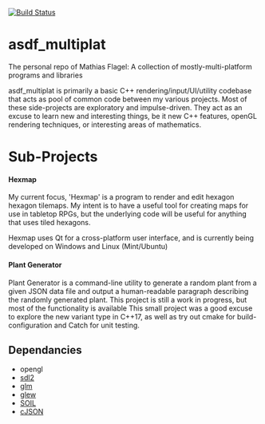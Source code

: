 [![Build Status](https://travis-ci.org/mflagel/asdf_multiplat.svg?branch=master)](https://travis-ci.org/mflagel/asdf_multiplat)

# asdf_multiplat
The personal repo of Mathias Flagel: A collection of mostly-multi-platform programs and libraries


asdf_multiplat is primarily a basic C++ rendering/input/UI/utility codebase that acts as pool of common code between my various projects. Most of these side-projects are exploratory and impulse-driven. They act as an excuse to learn new and interesting things, be it new C++ features, openGL rendering techniques, or interesting areas of mathematics.

# Sub-Projects
#### Hexmap
My current focus, 'Hexmap' is a program to render and edit hexagon hexagon tilemaps. My intent is to have a useful tool for creating maps for use in tabletop RPGs, but the underlying code will be useful for anything that uses tiled hexagons.

Hexmap uses Qt for a cross-platform user interface, and is currently being developed on Windows and Linux (Mint/Ubuntu)

#### Plant Generator
Plant Generator is a command-line utility to generate a random plant from a given JSON data file and output a human-readable paragraph describing the randomly generated plant. This project is still a work in progress, but most of the functionality is available
This small project was a good excuse to explore the new variant type in C++17, as well as try out cmake for build-configuration and Catch for unit testing.



## Dependancies
* opengl
* [sdl2](https://www.libsdl.org/index.php)
* [glm](https://github.com/g-truc/glm)
* [glew](https://github.com/nigels-com/glew)
* [SOIL](http://www.lonesock.net/soil.html)
* [cJSON](http://www.lonesock.net/soil.html)